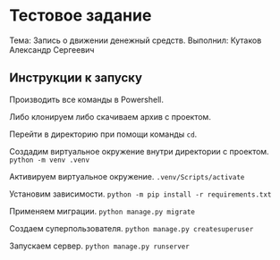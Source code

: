 # Тестовое задание

Тема: Запись о движении денежный средств.
Выполнил: Кутаков Александр Сергеевич

## Инструкции к запуску 

Производить все команды в Powershell.

Либо клонируем либо скачиваем архив с проектом.

Перейти в директорию при помощи команды `cd`.

Создадим виртуальное окружение внутри директории с проектом.
`python -m venv .venv`

Активируем виртуальное окружение.
`.venv/Scripts/activate`

Установим зависимости.
`python -m pip install -r requirements.txt`

Применяем миграции.
`python manage.py migrate`

Создаем суперпользователя.
`python manage.py createsuperuser`

Запускаем сервер.
`python manage.py runserver`